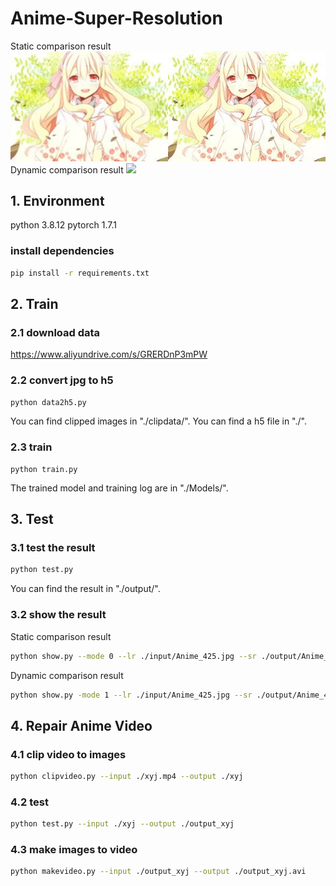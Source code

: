 # Anime-Super-Resolution
Static comparison result 
![](./doc/res_static.jpg)
Dynamic comparison result
![](./doc/res_dynamic.gif)
## 1. Environment
python 3.8.12
pytorch 1.7.1
### install dependencies
```bash
pip install -r requirements.txt
```
## 2. Train
### 2.1 download data
https://www.aliyundrive.com/s/GRERDnP3mPW
### 2.2 convert jpg to h5
```bash
python data2h5.py
```
You can find clipped images in "./clipdata/".
You can find a h5 file in "./".
### 2.3 train
```
python train.py
```
The trained model and training log are in "./Models/".
## 3. Test
### 3.1 test the result
```bash
python test.py
```
You can find the result in "./output/".
### 3.2 show the result
Static comparison result
```bash
python show.py --mode 0 --lr ./input/Anime_425.jpg --sr ./output/Anime_425.jpg
```
Dynamic comparison result
```bash
python show.py -mode 1 --lr ./input/Anime_425.jpg --sr ./output/Anime_425.jpg
```
## 4. Repair Anime Video
### 4.1 clip video to images
```bash
python clipvideo.py --input ./xyj.mp4 --output ./xyj
```
### 4.2 test
```bash
python test.py --input ./xyj --output ./output_xyj
```
### 4.3 make images to video
```bash
python makevideo.py --input ./output_xyj --output ./output_xyj.avi
```